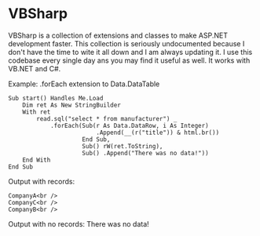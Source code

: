 VBSharp
====================

VBSharp is a collection of extensions and classes to make ASP.NET development faster.  This collection is seriously undocumented because I don't have the time to wite it all down and I am always updating it.  I use this codebase every single day ans you may find it useful as well.  It works with VB.NET and C#.


Example: .forEach extension to Data.DataTable

    Sub start() Handles Me.Load
        Dim ret As New StringBuilder
        With ret
            read.sql("select * from manufacturer") _
                .forEach(Sub(r As Data.DataRow, i As Integer)
                             .Append(__(r("title")) & html.br())
                         End Sub,
                         Sub() rW(ret.ToString),
                         Sub() .Append("There was no data!"))
        End With
    End Sub
    
Output with records:
	
	CompanyA<br />
	CompanyC<br />
	CompanyB<br />

Output with no records:
	There was no data!